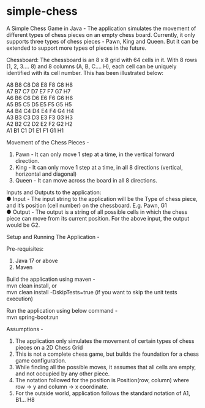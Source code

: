 # simple-chess
A Simple Chess Game in Java - The application simulates the movement of different types of chess pieces on an empty chess board.
Currently, it only supports three types of chess pieces - Pawn, King and Queen. 
But it can be extended to support more types of pieces in the future.

Chessboard: The chessboard is an 8 x 8 grid with 64 cells in it. With 8 rows (1, 2, 3.... 8) and 8 columns (A, B, C.... H),
each cell can be uniquely identified with its cell number. This has been illustrated below:

A8 B8 C8 D8 E8 F8 G8 H8 <br>
A7 B7 C7 D7 E7 F7 G7 H7 <br>
A6 B6 C6 D6 E6 F6 G6 H6 <br>
A5 B5 C5 D5 E5 F5 G5 H5 <br>
A4 B4 C4 D4 E4 F4 G4 H4 <br>
A3 B3 C3 D3 E3 F3 G3 H3 <br>
A2 B2 C2 D2 E2 F2 G2 H2 <br>
A1 B1 C1 D1 E1 F1 G1 H1 <br>

Movement of the Chess Pieces -
1. Pawn - It can only move 1 step at a time, in the vertical forward direction.
2. King - It can only move 1 step at a time, in all 8 directions (vertical, horizontal and diagonal)
3. Queen - It can move across the board in all 8 directions.

Inputs and Outputs to the application: <br>
● Input - The input string to the application will be the Type of chess piece, and it’s position (cell number) on the
chessboard. E.g. Pawn, G1 <br>
● Output - The output is a string of all possible cells in which the chess piece can move from its current position. 
For the above input, the output would be G2. <br>

Setup and Running The Application -

Pre-requisites:
1. Java 17 or above
2. Maven

Build the application using maven - <br>
mvn clean install, or <br>
mvn clean install -DskipTests=true  (if you want to skip the unit tests execution) <br>

Run the application using below command - <br>
mvn spring-boot:run

Assumptions -
1. The application only simulates the movement of certain types of chess pieces on a 2D Chess Grid
2. This is not a complete chess game, but builds the foundation for a chess game configuration. 
3. While finding all the possible moves, it assumes that all cells are empty, and not occupied by any other piece.
4. The notation followed for the position is Position(row, column) where row -> y and column -> x coordinate.
5. For the outside world, application follows the standard notation of A1, B1... H8 

